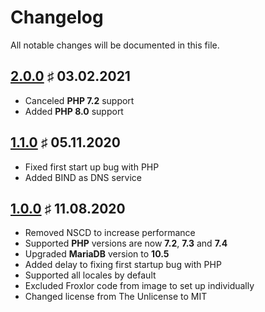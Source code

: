 # Changelog

All notable changes will be documented in this file.

<a name="v2-0-0"></a>
## [2.0.0](https://github.com/bloodhunterd/froxlor-docker/releases/tag/2.0.0) &#9839; 03.02.2021

* Canceled **PHP 7.2** support
* Added **PHP 8.0** support

<a name="v1-1-0"></a>
## [1.1.0](https://github.com/bloodhunterd/froxlor-docker/releases/tag/1.1.0) &#9839; 05.11.2020

* Fixed first start up bug
  with PHP
* Added BIND as DNS service

<a name="v1-0-0"></a>
## [1.0.0](https://github.com/bloodhunterd/froxlor-docker/releases/tag/1.0.0) &#9839; 11.08.2020

* Removed NSCD to increase performance
* Supported **PHP** versions are now **7.2**, **7.3** and **7.4**
* Upgraded **MariaDB** version to **10.5**
* Added delay to fixing first startup bug with PHP
* Supported all locales by default
* Excluded Froxlor code from image to set up individually
* Changed license from The Unlicense to MIT
